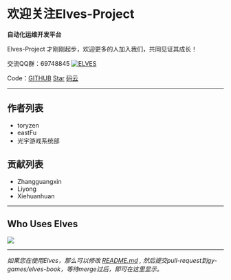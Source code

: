 # 欢迎关注Elves-Project

**自动化运维开发平台**

Elves-Project 才刚刚起步，欢迎更多的人加入我们，共同见证其成长！

交流QQ群：69748845 <a target="_blank" href="//shang.qq.com/wpa/qunwpa?idkey=dfc4404559856ad1c518bff273b35869d0fda18b3ecbdada1dd74c600dcd34b0"><img border="0" src="http//pub.idqqimg.com/wpa/images/group.png" alt="ELVES" title="ELVES"></a>

<script async defer src="https://buttons.github.io/buttons.js"></script>

Code：[GITHUB](https://github.com/gy-games/elves) <a class="github-button" href="https://github.com/gy-games/elves" data-icon="octicon-star" data-show-count="true" aria-label="Star gy-games/elves on GitHub">Star</a> [码云](http://git.oschina.net/gy-games/elves) <script src='//git.oschina.net/gy-games/elves/star_widget_preview'></script>

---

## 作者列表

* toryzen
* eastFu
* 光宇游戏系统部

## 贡献列表

* Zhangguangxin
* Liyong
* Xiehuanhuan

---

## Who Uses Elves

[![](http://www.gyyxol.cn/images/logo.png)](http://www.gyyxol.cn)

---

_如果您在使用Elves，那么可以修改 _[_README.md_](https://github.com/gy-games/elves-book/blob/master/README.md)_ , 然后提交pull-request到gy-games/elves-book，等待merge过后，即可在这里显示。_

